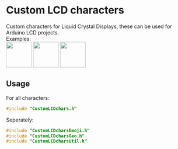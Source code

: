 # Custom LCD characters
Custom characters for Liquid Crystal Displays, these can be used for Arduino LCD projects.  
Examples:  
<img src="https://media.discordapp.net/attachments/801760976164618272/826490494774935602/unknown.png" height="70">
<img src="https://media.discordapp.net/attachments/801760976164618272/826574251485167686/unknown.png" height="70">
<img src="https://cdn.discordapp.com/attachments/801760976164618272/826574296494768128/unknown.png" height="70">

## Usage
For all characters:
```ino
#include "CustomLCDchars.h"
```

Seperately:
```ino
#include "CustomLCDcharsEmoji.h"
#include "CustomLCDcharsGeo.h"
#include "CustomLCDcharsUtil.h"
```
